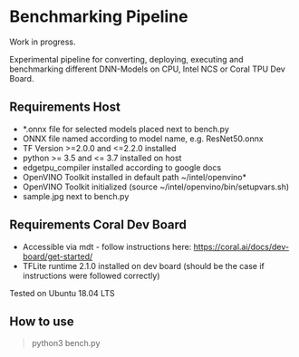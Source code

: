 # Benchmarking Pipeline
Work in progress.

Experimental pipeline for converting, deploying, executing and benchmarking different DNN-Models on CPU, Intel NCS or Coral TPU Dev Board.

## Requirements Host
* *.onnx file for selected models placed next to bench.py
* ONNX file named according to model name, e.g. ResNet50.onnx
* TF Version >=2.0.0 and <=2.2.0 installed
* python >= 3.5 and <= 3.7 installed on host
* edgetpu_compiler installed according to google docs
* OpenVINO Toolkit installed in default path ~/intel/openvino*
* OpenVINO Toolkit initialized (source ~/intel/openvino/bin/setupvars.sh)
* sample.jpg next to bench.py

## Requirements Coral Dev Board
* Accessible via mdt - follow instructions here: https://coral.ai/docs/dev-board/get-started/
* TFLite runtime 2.1.0 installed on dev board (should be the case if instructions were followed correctly)


Tested on Ubuntu 18.04 LTS
## How to use
> python3 bench.py
